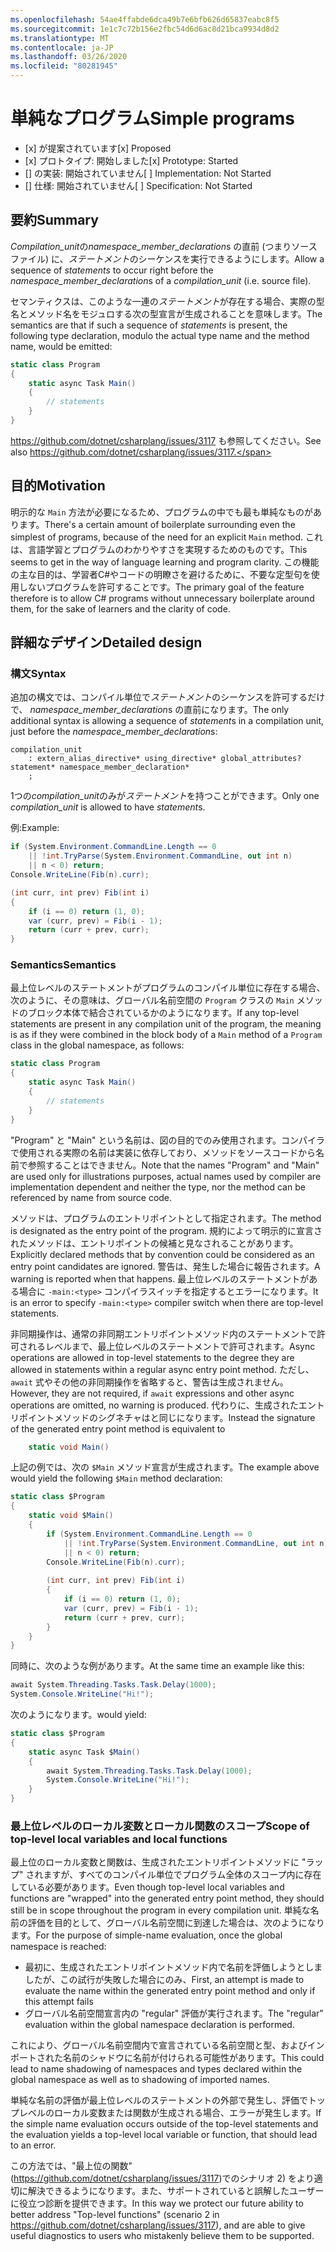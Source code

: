 ```yaml
---
ms.openlocfilehash: 54ae4ffabde6dca49b7e6bfb626d65837eabc8f5
ms.sourcegitcommit: 1e1c7c72b156e2fbc54d6d6ac8d21bca9934d8d2
ms.translationtype: MT
ms.contentlocale: ja-JP
ms.lasthandoff: 03/26/2020
ms.locfileid: "80281945"
---
```

# <a name="simple-programs"></a><span data-ttu-id="b9ca8-101">単純なプログラム</span><span class="sxs-lookup"><span data-stu-id="b9ca8-101">Simple programs</span></span>

* <span data-ttu-id="b9ca8-102">[x] が提案されています</span><span class="sxs-lookup"><span data-stu-id="b9ca8-102">[x] Proposed</span></span>
* <span data-ttu-id="b9ca8-103">[x] プロトタイプ: 開始しました</span><span class="sxs-lookup"><span data-stu-id="b9ca8-103">[x] Prototype: Started</span></span>
* <span data-ttu-id="b9ca8-104">[] の実装: 開始されていません</span><span class="sxs-lookup"><span data-stu-id="b9ca8-104">[ ] Implementation: Not Started</span></span>
* <span data-ttu-id="b9ca8-105">[] 仕様: 開始されていません</span><span class="sxs-lookup"><span data-stu-id="b9ca8-105">[ ] Specification: Not Started</span></span>

## <a name="summary"></a><span data-ttu-id="b9ca8-106">要約</span><span class="sxs-lookup"><span data-stu-id="b9ca8-106">Summary</span></span>
[summary]: #summary

<span data-ttu-id="b9ca8-107">*Compilation_unit*の*namespace_member_declaration*s の直前 (つまりソースファイル) に、*ステートメント*のシーケンスを実行できるようにします。</span><span class="sxs-lookup"><span data-stu-id="b9ca8-107">Allow a sequence of *statements* to occur right before the *namespace_member_declaration*s of a *compilation_unit* (i.e. source file).</span></span>

<span data-ttu-id="b9ca8-108">セマンティクスは、このような一連の*ステートメント*が存在する場合、実際の型名とメソッド名をモジュロする次の型宣言が生成されることを意味します。</span><span class="sxs-lookup"><span data-stu-id="b9ca8-108">The semantics are that if such a sequence of *statements* is present, the following type declaration, modulo the actual type name and the method name, would be emitted:</span></span>

``` c#
static class Program
{
    static async Task Main()
    {
        // statements
    }
}
```

<span data-ttu-id="b9ca8-109">https://github.com/dotnet/csharplang/issues/3117 も参照してください。</span><span class="sxs-lookup"><span data-stu-id="b9ca8-109">See also https://github.com/dotnet/csharplang/issues/3117.</span></span>

## <a name="motivation"></a><span data-ttu-id="b9ca8-110">目的</span><span class="sxs-lookup"><span data-stu-id="b9ca8-110">Motivation</span></span>
[motivation]: #motivation

<span data-ttu-id="b9ca8-111">明示的な `Main` 方法が必要になるため、プログラムの中でも最も単純なものがあります。</span><span class="sxs-lookup"><span data-stu-id="b9ca8-111">There's a certain amount of boilerplate surrounding even the simplest of programs, because of the need for an explicit `Main` method.</span></span> <span data-ttu-id="b9ca8-112">これは、言語学習とプログラムのわかりやすさを実現するためのものです。</span><span class="sxs-lookup"><span data-stu-id="b9ca8-112">This seems to get in the way of language learning and program clarity.</span></span> <span data-ttu-id="b9ca8-113">この機能の主な目的は、学習者C#やコードの明瞭さを避けるために、不要な定型句を使用しないプログラムを許可することです。</span><span class="sxs-lookup"><span data-stu-id="b9ca8-113">The primary goal of the feature therefore is to allow C# programs without unnecessary boilerplate around them, for the sake of learners and the clarity of code.</span></span>

## <a name="detailed-design"></a><span data-ttu-id="b9ca8-114">詳細なデザイン</span><span class="sxs-lookup"><span data-stu-id="b9ca8-114">Detailed design</span></span>
[design]: #detailed-design

### <a name="syntax"></a><span data-ttu-id="b9ca8-115">構文</span><span class="sxs-lookup"><span data-stu-id="b9ca8-115">Syntax</span></span>

<span data-ttu-id="b9ca8-116">追加の構文では、コンパイル単位で*ステートメント*のシーケンスを許可するだけで、 *namespace_member_declaration*s の直前になります。</span><span class="sxs-lookup"><span data-stu-id="b9ca8-116">The only additional syntax is allowing a sequence of *statement*s in a compilation unit, just before the *namespace_member_declaration*s:</span></span>

``` antlr
compilation_unit
    : extern_alias_directive* using_directive* global_attributes? statement* namespace_member_declaration*
    ;
```

<span data-ttu-id="b9ca8-117">1つの*compilation_unit*のみが*ステートメント*を持つことができます。</span><span class="sxs-lookup"><span data-stu-id="b9ca8-117">Only one *compilation_unit* is allowed to have *statement*s.</span></span> 

<span data-ttu-id="b9ca8-118">例:</span><span class="sxs-lookup"><span data-stu-id="b9ca8-118">Example:</span></span>

``` c#
if (System.Environment.CommandLine.Length == 0
    || !int.TryParse(System.Environment.CommandLine, out int n)
    || n < 0) return;
Console.WriteLine(Fib(n).curr);

(int curr, int prev) Fib(int i)
{
    if (i == 0) return (1, 0);
    var (curr, prev) = Fib(i - 1);
    return (curr + prev, curr);
}
```

### <a name="semantics"></a><span data-ttu-id="b9ca8-119">Semantics</span><span class="sxs-lookup"><span data-stu-id="b9ca8-119">Semantics</span></span>

<span data-ttu-id="b9ca8-120">最上位レベルのステートメントがプログラムのコンパイル単位に存在する場合、次のように、その意味は、グローバル名前空間の `Program` クラスの `Main` メソッドのブロック本体で結合されているかのようになります。</span><span class="sxs-lookup"><span data-stu-id="b9ca8-120">If any top-level statements are present in any compilation unit of the program, the meaning is as if they were combined in the block body of a `Main` method of a `Program` class in the global namespace, as follows:</span></span>

``` c#
static class Program
{
    static async Task Main()
    {
        // statements
    }
}
```

<span data-ttu-id="b9ca8-121">"Program" と "Main" という名前は、図の目的でのみ使用されます。コンパイラで使用される実際の名前は実装に依存しており、メソッドをソースコードから名前で参照することはできません。</span><span class="sxs-lookup"><span data-stu-id="b9ca8-121">Note that the names "Program" and "Main" are used only for illustrations purposes, actual names used by compiler are implementation dependent and neither the type, nor the method can be referenced by name from source code.</span></span>

<span data-ttu-id="b9ca8-122">メソッドは、プログラムのエントリポイントとして指定されます。</span><span class="sxs-lookup"><span data-stu-id="b9ca8-122">The method is designated as the entry point of the program.</span></span> <span data-ttu-id="b9ca8-123">規約によって明示的に宣言されたメソッドは、エントリポイントの候補と見なされることがあります。</span><span class="sxs-lookup"><span data-stu-id="b9ca8-123">Explicitly declared methods that by convention could be considered as an entry point candidates are ignored.</span></span> <span data-ttu-id="b9ca8-124">警告は、発生した場合に報告されます。</span><span class="sxs-lookup"><span data-stu-id="b9ca8-124">A warning is reported when that happens.</span></span> <span data-ttu-id="b9ca8-125">最上位レベルのステートメントがある場合に `-main:<type>` コンパイラスイッチを指定するとエラーになります。</span><span class="sxs-lookup"><span data-stu-id="b9ca8-125">It is an error to specify `-main:<type>` compiler switch when there are top-level statements.</span></span>

<span data-ttu-id="b9ca8-126">非同期操作は、通常の非同期エントリポイントメソッド内のステートメントで許可されるレベルまで、最上位レベルのステートメントで許可されます。</span><span class="sxs-lookup"><span data-stu-id="b9ca8-126">Async operations are allowed in top-level statements to the degree they are allowed in statements within a regular async entry point method.</span></span> <span data-ttu-id="b9ca8-127">ただし、`await` 式やその他の非同期操作を省略すると、警告は生成されません。</span><span class="sxs-lookup"><span data-stu-id="b9ca8-127">However, they are not required, if `await` expressions and other async operations are omitted, no warning is produced.</span></span> <span data-ttu-id="b9ca8-128">代わりに、生成されたエントリポイントメソッドのシグネチャはと同じになります。</span><span class="sxs-lookup"><span data-stu-id="b9ca8-128">Instead the signature of the generated entry point method is equivalent to</span></span> 
``` c#
    static void Main()
```

<span data-ttu-id="b9ca8-129">上記の例では、次の `$Main` メソッド宣言が生成されます。</span><span class="sxs-lookup"><span data-stu-id="b9ca8-129">The example above would yield the following `$Main` method declaration:</span></span>

``` c#
static class $Program
{
    static void $Main()
    {
        if (System.Environment.CommandLine.Length == 0
            || !int.TryParse(System.Environment.CommandLine, out int n)
            || n < 0) return;
        Console.WriteLine(Fib(n).curr);
        
        (int curr, int prev) Fib(int i)
        {
            if (i == 0) return (1, 0);
            var (curr, prev) = Fib(i - 1);
            return (curr + prev, curr);
        }
    }
}
```

<span data-ttu-id="b9ca8-130">同時に、次のような例があります。</span><span class="sxs-lookup"><span data-stu-id="b9ca8-130">At the same time an example like this:</span></span>
``` c#
await System.Threading.Tasks.Task.Delay(1000);
System.Console.WriteLine("Hi!");
```

<span data-ttu-id="b9ca8-131">次のようになります。</span><span class="sxs-lookup"><span data-stu-id="b9ca8-131">would  yield:</span></span>
``` c#
static class $Program
{
    static async Task $Main()
    {
        await System.Threading.Tasks.Task.Delay(1000);
        System.Console.WriteLine("Hi!");
    }
}
```

### <a name="scope-of-top-level-local-variables-and-local-functions"></a><span data-ttu-id="b9ca8-132">最上位レベルのローカル変数とローカル関数のスコープ</span><span class="sxs-lookup"><span data-stu-id="b9ca8-132">Scope of top-level local variables and local functions</span></span>

<span data-ttu-id="b9ca8-133">最上位のローカル変数と関数は、生成されたエントリポイントメソッドに "ラップ" されますが、すべてのコンパイル単位でプログラム全体のスコープ内に存在している必要があります。</span><span class="sxs-lookup"><span data-stu-id="b9ca8-133">Even though top-level local variables and functions are "wrapped" into the generated entry point method, they should still be in scope throughout the program in every compilation unit.</span></span>
<span data-ttu-id="b9ca8-134">単純な名前の評価を目的として、グローバル名前空間に到達した場合は、次のようになります。</span><span class="sxs-lookup"><span data-stu-id="b9ca8-134">For the purpose of simple-name evaluation, once the global namespace is reached:</span></span>
- <span data-ttu-id="b9ca8-135">最初に、生成されたエントリポイントメソッド内で名前を評価しようとしましたが、この試行が失敗した場合にのみ、</span><span class="sxs-lookup"><span data-stu-id="b9ca8-135">First, an attempt is made to evaluate the name within the generated entry point method and only if this attempt fails</span></span> 
- <span data-ttu-id="b9ca8-136">グローバル名前空間宣言内の "regular" 評価が実行されます。</span><span class="sxs-lookup"><span data-stu-id="b9ca8-136">The "regular" evaluation within the global namespace declaration is performed.</span></span> 

<span data-ttu-id="b9ca8-137">これにより、グローバル名前空間内で宣言されている名前空間と型、およびインポートされた名前のシャドウに名前が付けられる可能性があります。</span><span class="sxs-lookup"><span data-stu-id="b9ca8-137">This could lead to name shadowing of namespaces and types declared within the global namespace as well as to shadowing of imported names.</span></span>

<span data-ttu-id="b9ca8-138">単純な名前の評価が最上位レベルのステートメントの外部で発生し、評価でトップレベルのローカル変数または関数が生成される場合、エラーが発生します。</span><span class="sxs-lookup"><span data-stu-id="b9ca8-138">If the simple name evaluation occurs outside of the top-level statements and the evaluation yields a top-level local variable or function, that should lead to an error.</span></span>

<span data-ttu-id="b9ca8-139">この方法では、"最上位の関数" (https://github.com/dotnet/csharplang/issues/3117)でのシナリオ 2) をより適切に解決できるようになります。また、サポートされていると誤解したユーザーに役立つ診断を提供できます。</span><span class="sxs-lookup"><span data-stu-id="b9ca8-139">In this way we protect our future ability to better address "Top-level functions" (scenario 2 in https://github.com/dotnet/csharplang/issues/3117), and are able to give useful diagnostics to users who mistakenly believe them to be supported.</span></span>

